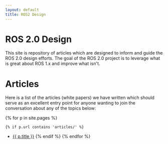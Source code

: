 ```yaml
---
layout: default
title: ROS2 Design
---
```


# ROS 2.0 Design

This site is repository of articles which are designed to inform and guide the ROS 2.0 design efforts.
The goal of the ROS 2.0 project is to leverage what is great about ROS 1.x and improve what isn't.

# Articles

Here is a list of the articles (white papers) we have written which should serve as an excellent entry point for anyone wanting to join the conversation about any of the topics below:

{% for p in site.pages %}
<!-- {{ p.url }} -->
    {% if p.url contains 'articles/' %}
- <a href="{{ p.url }}">{{ p.title }}</a>
    {% endif %}
{% endfor %}
